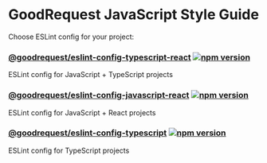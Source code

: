 # GoodRequest JavaScript Style Guide

Choose ESLint config for your project:
### [@goodrequest/eslint-config-typescript-react](https://www.npmjs.com/package/@goodrequest/eslint-config-typescript-react) [![npm version](https://badge.fury.io/js/@goodrequest%2Feslint-config-typescript-react.svg)](https://badge.fury.io/js/@goodrequest%2Feslint-config-typescript-react)

ESLint config for JavaScript + TypeScript projects

### [@goodrequest/eslint-config-javascript-react](https://www.npmjs.com/package/@goodrequest/eslint-config-javascript-react) [![npm version](https://badge.fury.io/js/@goodrequest%2Feslint-config-javascript-react.svg)](https://badge.fury.io/js/@goodrequest%2Feslint-config-javascript-react)

ESLint config for JavaScript + React projects

### [@goodrequest/eslint-config-typescript](https://www.npmjs.com/package/@goodrequest/eslint-config-typescript) [![npm version](https://badge.fury.io/js/@goodrequest%2Feslint-config-typescript.svg)](https://badge.fury.io/js/@goodrequest%2Feslint-config-typescript)

ESLint config for TypeScript projects
